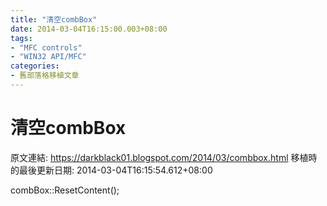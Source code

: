 ```yaml
---
title: "清空combBox"
date: 2014-03-04T16:15:00.003+08:00
tags: 
- "MFC controls"
- "WIN32 API/MFC"
categories:
- 舊部落格移植文章
---
```


# 清空combBox

原文連結: https://darkblack01.blogspot.com/2014/03/combbox.html
移植時的最後更新日期: 2014-03-04T16:15:54.612+08:00

combBox::ResetContent();
